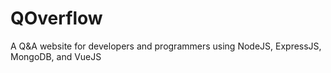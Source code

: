 # QOverflow
A Q&amp;A website for developers and programmers using NodeJS, ExpressJS, MongoDB, and VueJS

